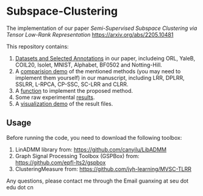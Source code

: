 # Subspace-Clustering
The implementation of our paper *Semi-Supervised Subspace Clustering via Tensor Low-Rank Representation*
https://arxiv.org/abs/2205.10481

This repository contains:

1. [Datasets and Selected Annotations](data) in our paper, includeing ORL, YaleB, COIL20, Isolet, MNIST, Alphabet, BF0502 and Notting-Hill.
2. A [comparision demo](demo_parallel.m) of the mentioned methods (you may need to implement them yourself) in our manuscript, including LRR, DPLRR, SSLRR, L-RPCA, CP-SSC, SC-LRR and CLRR.
3. A [function](tlrr_tnn_new.m) to implement the proposed method.
4. Some raw experimental [results](result).
5. A [visualization demo](Visualization_demo_parallel.m) of the result files.

## Usage

Before running the code, you need to download the following toolbox:
1. LinADMM library from: https://github.com/canyilu/LibADMM
2. Graph Signal Processing Toolbox (GSPBox) from: https://github.com/epfl-lts2/gspbox
3. ClusteringMeasure from: https://github.com/jyh-learning/MVSC-TLRR

Any questions, please contact me through the Email guanxing at seu dot edu dot cn
